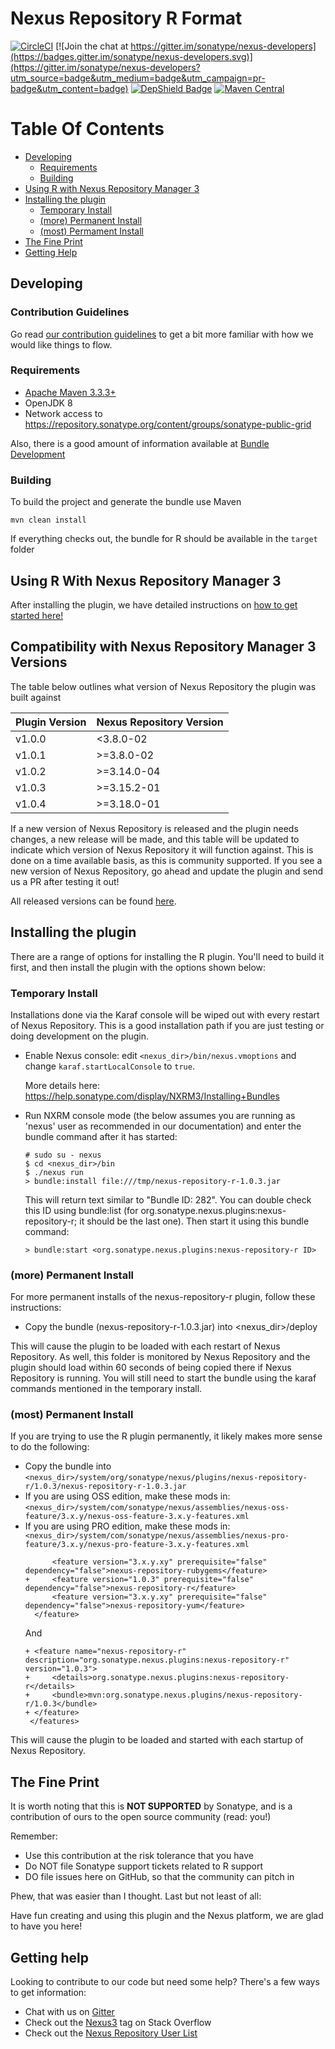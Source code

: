 <!--

    Sonatype Nexus (TM) Open Source Version
    Copyright (c) 2017-present Sonatype, Inc.
    All rights reserved. Includes the third-party code listed at http://links.sonatype.com/products/nexus/oss/attributions.

    This program and the accompanying materials are made available under the terms of the Eclipse Public License Version 1.0,
    which accompanies this distribution and is available at http://www.eclipse.org/legal/epl-v10.html.

    Sonatype Nexus (TM) Professional Version is available from Sonatype, Inc. "Sonatype" and "Sonatype Nexus" are trademarks
    of Sonatype, Inc. Apache Maven is a trademark of the Apache Software Foundation. M2eclipse is a trademark of the
    Eclipse Foundation. All other trademarks are the property of their respective owners.

-->
# Nexus Repository R Format

[![CircleCI](https://circleci.com/gh/sonatype-nexus-community/nexus-repository-r.svg?style=svg)](https://circleci.com/gh/sonatype-nexus-community/nexus-repository-r) [![Join the chat at https://gitter.im/sonatype/nexus-developers](https://badges.gitter.im/sonatype/nexus-developers.svg)](https://gitter.im/sonatype/nexus-developers?utm_source=badge&utm_medium=badge&utm_campaign=pr-badge&utm_content=badge) [![DepShield Badge](https://depshield.sonatype.org/badges/sonatype-nexus-community/nexus-repository-r/depshield.svg)](https://depshield.github.io)
[![Maven Central](https://img.shields.io/maven-central/v/org.sonatype.nexus.plugins/nexus-repository-r.svg?label=Maven%20Central)](https://search.maven.org/search?q=g:%22org.sonatype.nexus.plugins%22%20AND%20a:%22nexus-repository-r%22)

# Table Of Contents
* [Developing](#developing)
   * [Requirements](#requirements)
   * [Building](#building)
* [Using R with Nexus Repository Manager 3](#using-r-with-nexus-repository-manager-3)
* [Installing the plugin](#installing-the-plugin)
   * [Temporary Install](#temporary-install)
   * [(more) Permanent Install](#more-permanent-install)
   * [(most) Permament Install](#most-permanent-install)
* [The Fine Print](#the-fine-print)
* [Getting Help](#getting-help)

## Developing

### Contribution Guidelines

Go read [our contribution guidelines](/.github/CONTRIBUTING.md) to get a bit more familiar with how
we would like things to flow.

### Requirements

* [Apache Maven 3.3.3+](https://maven.apache.org/install.html)
* OpenJDK 8
* Network access to https://repository.sonatype.org/content/groups/sonatype-public-grid

Also, there is a good amount of information available at [Bundle Development](https://help.sonatype.com/display/NXRM3/Bundle+Development+Overview)

### Building

To build the project and generate the bundle use Maven

    mvn clean install

If everything checks out, the bundle for R should be available in the `target` folder

## Using R With Nexus Repository Manager 3

After installing the plugin, we have detailed instructions on [how to get started here!](docs/R_USER_DOCUMENTATION.md)

## Compatibility with Nexus Repository Manager 3 Versions

The table below outlines what version of Nexus Repository the plugin was built against

| Plugin Version | Nexus Repository Version |
|----------------|--------------------------|
| v1.0.0         | <3.8.0-02                |
| v1.0.1         | >=3.8.0-02               |
| v1.0.2         | >=3.14.0-04              |
| v1.0.3         | >=3.15.2-01              |
| v1.0.4         | >=3.18.0-01              |

If a new version of Nexus Repository is released and the plugin needs changes, a new release will be made, and this
table will be updated to indicate which version of Nexus Repository it will function against. This is done on a time 
available basis, as this is community supported. If you see a new version of Nexus Repository, go ahead and update the
plugin and send us a PR after testing it out!

All released versions can be found [here](https://github.com/sonatype-nexus-community/nexus-repository-r/releases).

## Installing the plugin

There are a range of options for installing the R plugin. You'll need to build it first, and
then install the plugin with the options shown below:

### Temporary Install

Installations done via the Karaf console will be wiped out with every restart of Nexus Repository. This is a
good installation path if you are just testing or doing development on the plugin.

* Enable Nexus console: edit `<nexus_dir>/bin/nexus.vmoptions` and change `karaf.startLocalConsole`  to `true`.

  More details here: https://help.sonatype.com/display/NXRM3/Installing+Bundles

* Run NXRM console mode (the below assumes you are running as 'nexus' user as recommended in our documentation) 
and enter the bundle command after it has started:
  ```
  # sudo su - nexus
  $ cd <nexus_dir>/bin
  $ ./nexus run
  > bundle:install file:///tmp/nexus-repository-r-1.0.3.jar
  ```
  This will return text similar to "Bundle ID: 282".  You can double check this ID using bundle:list 
  (for org.sonatype.nexus.plugins:nexus-repository-r; it should be the last one).  Then start it using this 
  bundle command:
  ```
  > bundle:start <org.sonatype.nexus.plugins:nexus-repository-r ID>
  ```

### (more) Permanent Install

For more permanent installs of the nexus-repository-r plugin, follow these instructions:

* Copy the bundle (nexus-repository-r-1.0.3.jar) into <nexus_dir>/deploy

This will cause the plugin to be loaded with each restart of Nexus Repository. As well, this folder is monitored
by Nexus Repository and the plugin should load within 60 seconds of being copied there if Nexus Repository
is running. You will still need to start the bundle using the karaf commands mentioned in the temporary install.

### (most) Permanent Install

If you are trying to use the R plugin permanently, it likely makes more sense to do the following:

* Copy the bundle into `<nexus_dir>/system/org/sonatype/nexus/plugins/nexus-repository-r/1.0.3/nexus-repository-r-1.0.3.jar`
* If you are using OSS edition, make these mods in: `<nexus_dir>/system/com/sonatype/nexus/assemblies/nexus-oss-feature/3.x.y/nexus-oss-feature-3.x.y-features.xml`
* If you are using PRO edition, make these mods in: `<nexus_dir>/system/com/sonatype/nexus/assemblies/nexus-pro-feature/3.x.y/nexus-pro-feature-3.x.y-features.xml`
   ```
         <feature version="3.x.y.xy" prerequisite="false" dependency="false">nexus-repository-rubygems</feature>
   +     <feature version="1.0.3" prerequisite="false" dependency="false">nexus-repository-r</feature>
         <feature version="3.x.y.xy" prerequisite="false" dependency="false">nexus-repository-yum</feature>
     </feature>
   ```
   And
   ```
   + <feature name="nexus-repository-r" description="org.sonatype.nexus.plugins:nexus-repository-r" version="1.0.3">
   +     <details>org.sonatype.nexus.plugins:nexus-repository-r</details>
   +     <bundle>mvn:org.sonatype.nexus.plugins/nexus-repository-r/1.0.3</bundle>
   + </feature>
    </features>
   ```
This will cause the plugin to be loaded and started with each startup of Nexus Repository.

## The Fine Print

It is worth noting that this is **NOT SUPPORTED** by Sonatype, and is a contribution of ours
to the open source community (read: you!)

Remember:

* Use this contribution at the risk tolerance that you have
* Do NOT file Sonatype support tickets related to R support
* DO file issues here on GitHub, so that the community can pitch in

Phew, that was easier than I thought. Last but not least of all:

Have fun creating and using this plugin and the Nexus platform, we are glad to have you here!

## Getting help

Looking to contribute to our code but need some help? There's a few ways to get information:

* Chat with us on [Gitter](https://gitter.im/sonatype/nexus-developers)
* Check out the [Nexus3](http://stackoverflow.com/questions/tagged/nexus3) tag on Stack Overflow
* Check out the [Nexus Repository User List](https://groups.google.com/a/glists.sonatype.com/forum/?hl=en#!forum/nexus-users)
